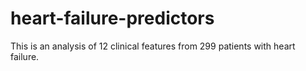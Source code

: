 # heart-failure-predictors

This is an analysis of 12 clinical features from 299 patients with heart failure.
